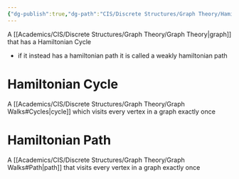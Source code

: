 ```yaml
---
{"dg-publish":true,"dg-path":"CIS/Discrete Structures/Graph Theory/Hamiltonian Graphs.md","permalink":"/cis/discrete-structures/graph-theory/hamiltonian-graphs/","created":"2024-04-02T17:06:48.931-04:00","updated":"2025-07-08T10:47:55.344-04:00"}
---
```


A [[Academics/CIS/Discrete Structures/Graph Theory/Graph Theory\|graph]] that has a Hamiltonian Cycle
- if it instead has a hamiltonian path it is called a weakly hamiltonian path
# Hamiltonian Cycle
A [[Academics/CIS/Discrete Structures/Graph Theory/Graph Walks#Cycles\|cycle]] which visits every vertex in a graph exactly once
# Hamiltonian Path
A [[Academics/CIS/Discrete Structures/Graph Theory/Graph Walks#Path\|path]] that visits every vertex in a graph exactly once